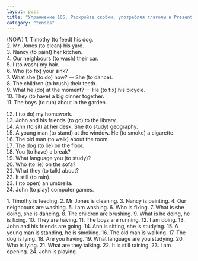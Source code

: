 ```yaml
---
layout: post
title: "Упражнение 165. Раскройте скобки, употребляя глаголы в Present Continuous."
category: "tenses"
---
```

<section class="question">
(NOW) 1. Timothy (to feed) his dog. <br> 
2. Mr. Jones (to clean) his yard. <br> 
3. Nancy (to paint) her kitchen.<br> 
 4. Our neighbours (to wash) their car.<br> 
 5. I (to wash) my hair.<br> 
 6. Who (to fix) your sink? <br> 
 7. What she (to do) now? — She (to dance). <br> 
 8. The children (to brush) their teeth. <br> 
 9. What he (do) at the moment? — He (to fix) his bicycle. <br> 
 10. They (to have) a big dinner together. <br> 
 11. The boys (to run) about in the garden.<br> 
 
12. I (to do) my homework. <br> 
13. John and his friends (to go) to the library. <br> 
14. Ann (to sit) at her desk. She (to study) geography. <br> 
15. A young man (to stand) at the window. He (to smoke) a cigarette. <br> 
16. The old man (to walk) about the room. <br> 
17. The dog (to lie) on the floor. <br> 
18. You (to have) a break? <br> 
19. What language you (to study)? <br> 
20. Who (to lie) on the sofa? <br> 
21. What they (to talk) about? <br> 
22. It still (to rain). <br> 
23. I (to open) an umbrella.<br> 
 24. John (to play) computer games.
</section>

<section class="answer">
1. Timothy is feeding. 2. Mr  Jones is cleaning. 3. Nancy is painting. 4. Our neighbours are washing. 5. I am washing. 6. Who is fixing. 7. What is she doing, she is dancing. 8. The children are brushing. 9. What is he doing, he is fixing. 10. They are having. 11. The boys are running. 12. I am doing. 13. John and his friends are going. 14. Ann is sitting, she is studying. 15. A young man is standing, he is smoking. 16. The old man is walking. 17. The dog is lying. 18. Are you having. 19. What language are you studying. 20. Who is lying. 21. What are they talking. 22. It is still raining. 23. I am opening. 24. John is playing.
</section>